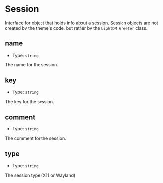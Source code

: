 # Session

Interface for object that holds info about a session. Session objects are not
created by the theme's code, but rather by the [`LightDM.Greeter`](Greeter)
class.

## name <ReadOnly />

- Type: `string`

The name for the session.

## key <ReadOnly />

- Type: `string`

The key for the session.

## comment <ReadOnly />

- Type: `string`

The comment for the session.

## type <ReadOnly />

- Type: `string`

The session type (X11 or Wayland)
